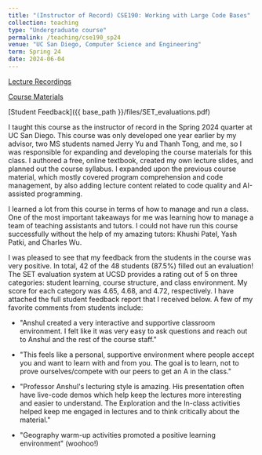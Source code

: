 ```yaml
---
title: "(Instructor of Record) CSE190: Working with Large Code Bases"
collection: teaching
type: "Undergraduate course"
permalink: /teaching/cse190_sp24
venue: "UC San Diego, Computer Science and Engineering"
term: Spring 24
date: 2024-06-04
---
```


[Lecture Recordings](https://youtube.com/playlist?list=PLwefIyb96bAMPAcALGQQcTKhz7w0FsIL8&si=FE7ZDG-97a3yoRbZ)

[Course Materials](https://cse190largecodebases.github.io/sp24/)

[Student Feedback]({{ base_path }}/files/SET_evaluations.pdf)

I taught this course as the instructor of record in the Spring 2024 quarter at UC San Diego. This course was only developed one year earlier by my advisor, two MS students named Jerry Yu and Thanh Tong, and me, so I was responsible for expanding and developing the course materials for this class. I authored a free, online textbook, created my own lecture slides, and planned out the course syllabus. I expanded upon the previous course material, which mostly covered program comprehension and code management, by also adding lecture content related to code quality and AI-assisted programming.

I learned a lot from this course in terms of how to manage and run a class. One of the most important takeaways for me was learning how to manage a team of teaching assistants and tutors. I could not have run this course successfully without the help of my amazing tutors: Khushi Patel, Yash Patki, and Charles Wu. 

I was pleased to see that my feedback from the students in the course was very positive. In total, 42 of the 48 students (87.5%) filled out an evaluation! The SET evaluation system at UCSD provides a rating out of 5 on three categories: student learning, course structure, and class environment. My score for each category was 4.65, 4.68, and 4.72, respectively. I have attached the full student feedback report that I received below. A few of my favorite comments from students include:

* "Anshul created a very interactive and supportive classroom environment. I felt like it was very
easy to ask questions and reach out to Anshul and the rest of the course staff."

* "This feels like a personal, supportive environment where people accept you and want to learn with and from you. The goal is to learn, not to prove ourselves/compete with our peers to get an A in the class."

* "Professor Anshul's lecturing style is amazing. His presentation often have live-code demos which help keep the lectures more interesting and easier to understand. The Exploration and the In-class activities helped keep me engaged in lectures and to think critically about the material."

* "Geography warm-up activities promoted a positive learning environment" (woohoo!)